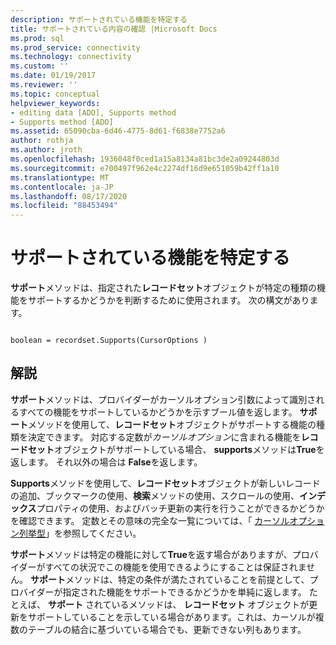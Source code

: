 ```yaml
---
description: サポートされている機能を特定する
title: サポートされている内容の確認 |Microsoft Docs
ms.prod: sql
ms.prod_service: connectivity
ms.technology: connectivity
ms.custom: ''
ms.date: 01/19/2017
ms.reviewer: ''
ms.topic: conceptual
helpviewer_keywords:
- editing data [ADO], Supports method
- Supports method [ADO]
ms.assetid: 65090cba-6d46-4775-8d61-f6838e7752a6
author: rothja
ms.author: jroth
ms.openlocfilehash: 1936048f0ced1a15a8134a81bc3de2a09244803d
ms.sourcegitcommit: e700497f962e4c2274df16d9e651059b42ff1a10
ms.translationtype: MT
ms.contentlocale: ja-JP
ms.lasthandoff: 08/17/2020
ms.locfileid: "88453494"
---
```

# <a name="determining-what-is-supported"></a>サポートされている機能を特定する
**サポート**メソッドは、指定された**レコードセット**オブジェクトが特定の種類の機能をサポートするかどうかを判断するために使用されます。 次の構文があります。  
  
```  
  
boolean = recordset.Supports(CursorOptions )  
```  
  
## <a name="remarks"></a>解説  
 **サポート**メソッドは、プロバイダーがカーソルオプション引数によって識別されるすべての機能をサポートしているかどうかを示すブール値を返します。 **サポート**メソッドを使用して、**レコードセット**オブジェクトがサポートする機能の種類を決定できます。 対応する定数が*カーソルオプション*に含まれる機能を**レコードセット**オブジェクトがサポートしている場合、 **supports**メソッドは**True**を返します。 それ以外の場合は **False**を返します。  
  
 **Supports**メソッドを使用して、**レコードセット**オブジェクトが新しいレコードの追加、ブックマークの使用、**検索**メソッドの使用、スクロールの使用、**インデックス**プロパティの使用、およびバッチ更新の実行を行うことができるかどうかを確認できます。 定数とその意味の完全な一覧については、「 [カーソルオプション列挙型](../../../ado/reference/ado-api/cursoroptionenum.md)」を参照してください。  
  
 **サポート**メソッドは特定の機能に対して**True**を返す場合がありますが、プロバイダーがすべての状況でこの機能を使用できるようにすることは保証されません。 **サポート**メソッドは、特定の条件が満たされていることを前提として、プロバイダーが指定された機能をサポートできるかどうかを単純に返します。 たとえば、 **サポート** されているメソッドは、 **レコードセット** オブジェクトが更新をサポートしていることを示している場合があります。これは、カーソルが複数のテーブルの結合に基づいている場合でも、更新できない列もあります。
